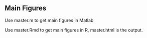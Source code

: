 ## Main Figures

Use master.m to get main figures in Matlab

Use master.Rmd to get main figures in R, master.html is the output.